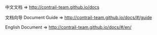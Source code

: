 中文文档        => http://contrail-team.github.io/docs

文档向导 Document Guide         => http://contrail-team.github.io/docs/#/guide

English Document  => http://contrail-team.github.io/docs/#/en/
